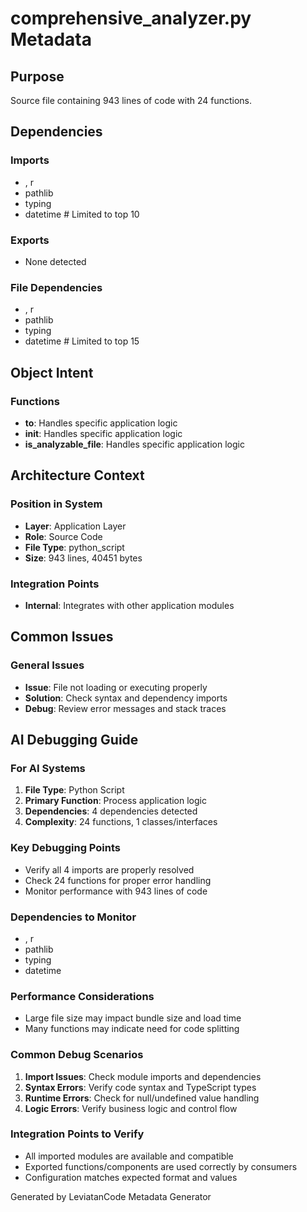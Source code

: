 # comprehensive_analyzer.py Metadata

## Purpose
Source file containing 943 lines of code with 24 functions.

## Dependencies

### Imports
- , r
- pathlib
- typing
- datetime  # Limited to top 10

### Exports
- None detected

### File Dependencies
- , r
- pathlib
- typing
- datetime  # Limited to top 15

## Object Intent

### Functions
- **to**: Handles specific application logic
- **__init__**: Handles specific application logic
- **is_analyzable_file**: Handles specific application logic


## Architecture Context

### Position in System
- **Layer**: Application Layer
- **Role**: Source Code
- **File Type**: python_script
- **Size**: 943 lines, 40451 bytes

### Integration Points
- **Internal**: Integrates with other application modules

## Common Issues

### General Issues
- **Issue**: File not loading or executing properly
- **Solution**: Check syntax and dependency imports
- **Debug**: Review error messages and stack traces

## AI Debugging Guide

### For AI Systems
1. **File Type**: Python Script
2. **Primary Function**: Process application logic
3. **Dependencies**: 4 dependencies detected
4. **Complexity**: 24 functions, 1 classes/interfaces

### Key Debugging Points
- Verify all 4 imports are properly resolved
- Check 24 functions for proper error handling
- Monitor performance with 943 lines of code

### Dependencies to Monitor
- , r
- pathlib
- typing
- datetime

### Performance Considerations
- Large file size may impact bundle size and load time
- Many functions may indicate need for code splitting

### Common Debug Scenarios
1. **Import Issues**: Check module imports and dependencies
2. **Syntax Errors**: Verify code syntax and TypeScript types
3. **Runtime Errors**: Check for null/undefined value handling
4. **Logic Errors**: Verify business logic and control flow

### Integration Points to Verify
- All imported modules are available and compatible
- Exported functions/components are used correctly by consumers
- Configuration matches expected format and values

Generated by LeviatanCode Metadata Generator
